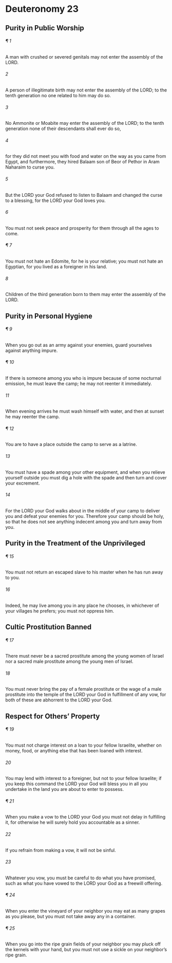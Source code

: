 # Deuteronomy 23
## Purity in Public Worship
###### ¶ 1
A man with crushed or severed genitals may not enter the assembly of the LORD.
###### 2
A person of illegitimate birth may not enter the assembly of the LORD; to the tenth generation no one related to him may do so.
###### 3
No Ammonite or Moabite may enter the assembly of the LORD; to the tenth generation none of their descendants shall ever do so,
###### 4
for they did not meet you with food and water on the way as you came from Egypt, and furthermore, they hired Balaam son of Beor of Pethor in Aram Naharaim to curse you.
###### 5
But the LORD your God refused to listen to Balaam and changed the curse to a blessing, for the LORD your God loves you.
###### 6
You must not seek peace and prosperity for them through all the ages to come.
###### ¶ 7
You must not hate an Edomite, for he is your relative; you must not hate an Egyptian, for you lived as a foreigner in his land.
###### 8
Children of the third generation born to them may enter the assembly of the LORD.
## Purity in Personal Hygiene
###### ¶ 9
When you go out as an army against your enemies, guard yourselves against anything impure.
###### ¶ 10
If there is someone among you who is impure because of some nocturnal emission, he must leave the camp; he may not reenter it immediately.
###### 11
When evening arrives he must wash himself with water, and then at sunset he may reenter the camp.
###### ¶ 12
You are to have a place outside the camp to serve as a latrine.
###### 13
You must have a spade among your other equipment, and when you relieve yourself outside you must dig a hole with the spade and then turn and cover your excrement.
###### 14
For the LORD your God walks about in the middle of your camp to deliver you and defeat your enemies for you. Therefore your camp should be holy, so that he does not see anything indecent among you and turn away from you.
## Purity in the Treatment of the Unprivileged
###### ¶ 15
You must not return an escaped slave to his master when he has run away to you.
###### 16
Indeed, he may live among you in any place he chooses, in whichever of your villages he prefers; you must not oppress him.
## Cultic Prostitution Banned
###### ¶ 17
There must never be a sacred prostitute among the young women of Israel nor a sacred male prostitute among the young men of Israel.
###### 18
You must never bring the pay of a female prostitute or the wage of a male prostitute into the temple of the LORD your God in fulfillment of any vow, for both of these are abhorrent to the LORD your God.
## Respect for Others’ Property
###### ¶ 19
You must not charge interest on a loan to your fellow Israelite, whether on money, food, or anything else that has been loaned with interest.
###### 20
You may lend with interest to a foreigner, but not to your fellow Israelite; if you keep this command the LORD your God will bless you in all you undertake in the land you are about to enter to possess.
###### ¶ 21
When you make a vow to the LORD your God you must not delay in fulfilling it, for otherwise he will surely hold you accountable as a sinner.
###### 22
If you refrain from making a vow, it will not be sinful.
###### 23
Whatever you vow, you must be careful to do what you have promised, such as what you have vowed to the LORD your God as a freewill offering.
###### ¶ 24
When you enter the vineyard of your neighbor you may eat as many grapes as you please, but you must not take away any in a container.
###### ¶ 25
When you go into the ripe grain fields of your neighbor you may pluck off the kernels with your hand, but you must not use a sickle on your neighbor’s ripe grain.
